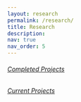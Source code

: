 ```yaml
---
layout: research
permalink: /research/
title: Research
description:
nav: true
nav_order: 5
---
```


###### [Completed Projects](/research/completed-projects/)

###### [Current Projects](/research/current-projects/)
